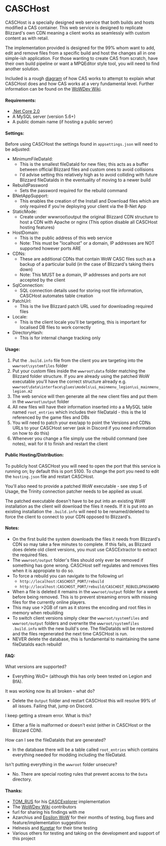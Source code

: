 
# CASCHost

CASCHost is a specially designed web service that both builds and hosts modified a CAS container.
This web service is designed to replicate Blizzard's own CDN meaning a client works as seamlessly with custom content as with retail.

The implementation provided is designed for the 99% whom want to add, edit and remove files from a specific build and host the changes all in one simple-ish application.
For those wanting to create CAS from scratch, have their own build pipeline or want a MPQEditor style tool, you will need to find another solution.

Included is a rough [diagram](CASC_Diagram.svg) of how CAS works to attempt to explain what CASCHost does and how CAS works at a very fundamental level. Further information can be found on the [WoWDev Wiki](https://wowdev.wiki/CASC).

#### Requirements: ####

*  [.Net Core 2.0](https://www.microsoft.com/net/download/core)
* A MySQL server (version 5.6+)
* A public domain name (if hosting a public server)

#### Settings: ####
Before using CASCHost the settings found in `appsettings.json` will need to be adjusted:

* MinimumFileDataId:
	* This is the smallest fileDataId for new files; this acts as a buffer between official Blizzard files and custom ones to avoid collisions
	* I'd advise setting this relatively high as to avoid colliding with future Blizzard fileDataIds in the eventuality of moving to a newer build
* RebuildPassword
	* Sets the password required for the rebuild command
* BNetAppSupport:
	* This enables the creation of the Install and Download files which are only required if you're deploying your client via the B-Net App
* StaticMode:
	* Create under wwwroot\output the original Blizzard CDN structure to host a CDN with Apache or nginx (This option disable all CASCHost hosting features)
* HostDomain: 
	* This is the public address of this web service
	* Note: This must be "localhost" or a domain, IP addresses are NOT supported however ports ARE
* CDNs:
	* These are additional CDNs that contain WoW CASC files such as a backup of a particular build (in the case of Blizzard's taking theirs down)
	* Note: This MUST be a domain, IP addresses and ports are not accepted by the client
* SqlConnection:
	* SQL connection details used for storing root file information, CASCHost automates table creation
* PatchUrl:
	* This is the live Blizzard patch URL used for downloading required files
* Locale:
	* This is the client locale you'll be targeting, this is important for localised DB files to work correctly
* DirectoryHash:
	* This is for internal change tracking only

#### Usage: ####
1. Put the `.build.info` file from the client you are targeting into the `wwwroot\systemfiles` folder
2. Put your custom files inside the `wwwroot\data` folder matching the Blizzard folder structure. If you are already using the patched WoW executable you'll have the correct structure already e.g. `wwwroot\data\interface\glues\models\ui_mainmenu_legion\ui_mainmenu_legion.m2`
3. The web service will then generate all the new client files and put them in the `wwwroot\output` folder
4. All new files will have their information inserted into a a MySQL table named `root_entries` which includes their fileDataId - this is the Id referenced by the game files and DBs
5. You will need to patch your exe/app to point the Versions and CDNs URLs to your CASCHost server (ask in Discord if you need information on how to do this)
6. Whenever you change a file simply use the rebuild command (see notes), wait for it to finish and restart the client

#### Public Hosting/Distribution: ####
To publicly host CASCHost you will need to open the port that this service is running on; by default this is port 5100. To change the port you need to edit the `hosting.json` file and restart CASCHost.

You'll also need to provide a patched WoW executable - see step 5 of Usage, the Trinity connection patcher needs to be applied as usual.

The patched executable doesn't have to be put into an existing WoW installation as the client will download the files it needs. If it is put into an existing installation the `.build.info` will need to be renamed/deleted to force the client to connect to your CDN opposed to Blizzard's.

#### Notes: ####
* On the first build the system downloads the files it needs from Blizzard's CDN so may take a few minutes to complete. If this fails, as Blizzard does delete old client versions, you must use CASCExtractor to extract the required files.
* The `wwwroot/output` folder's files should only ever be removed if something has gone wrong. CASCHost self regulates and removes files when it is appropiate to do so.
* To force a rebuild you can navigate to the following url
	* `http://localhost:CASCHOST_PORT/rebuild`
	* `http://localhost:CASCHOST_PORT/rebuild/CASCHOST_REBUILDPASSWORD`
* When a file is deleted it remains in the `wwwroot/output` folder for a week before being removed. This is to prevent streaming errors with missing files for the currently online players.
* This may use >2GB of ram as it stores the encoding and root files in memory when rebuilding
* To switch client versions simply clear the `wwwroot/systemfiles` and `wwwroot/output` folders and overwrite the `wwwroot/systemfiles` `.build.info` with the new build's one. The fileDataIds will be restored and the files regenerated the next time CASCHost is run.
* NEVER delete the database, this is fundamental to maintaining the same fileDataIds each rebuild!

#### FAQ: ####
What versions are supported?
- Everything WoD+ (although this has only been tested on Legion and BfA).

It was working now its all broken - what do?
- Delete the `Output` folder and restart CASCHost this will resolve 99% of all issues. Failing that, jump on Discord.

I keep getting a stream error. What is this?
- Either a file is malformed or doesn't exist (either in CASCHost or the Blizzard CDN).

How can I see the fileDataIds that are generated?
- In the database there will be a table called `root_entries` which contains everything needed for modding including the fileDataId.

Isn't putting everything in the `wwwroot` folder unsecure?
- No. There are special rooting rules that prevent access to the `Data` directory.

#### Thanks: ####
- [TOM_RUS](https://github.com/tomrus88) for his [CASCExplorer](https://github.com/WoW-Tools/CASCExplorer) implementation
- The [WoWDev Wiki](https://wowdev.wiki/CASC) contributors
- furl for sharing his findings with me
- Azarchius and [Epsilon WoW](https://www.epsilonwow.net/) for their months of testing, bug fixes and feature/implementation suggestions
- Helnesis and [Kuretar](http://kuretar-serveur.fr/) for their time testing
- Various others for testing and taking on the development and support of this project
